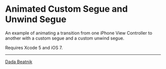 # Animated Custom Segue and Unwind Segue

An example of animating a transition from one iPhone View Controller to another with a custom segue and a custom unwind segue.

Requires Xcode 5 and iOS 7.


***
[Dada Beatnik](http://www.dadabeatnik.com)
